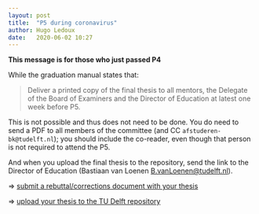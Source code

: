 ```yaml
---
layout: post
title:  "P5 during coronavirus"
author: Hugo Ledoux
date:   2020-06-02 10:27
---
```


**This message is for those who just passed P4**

While the graduation manual states that:

> Deliver a printed copy of the final thesis to all mentors, the Delegate of the Board of Examiners and the Director of Education at latest one week before P5.

This is not possible and thus does not need to be done. 
You do need to send a PDF to all members of the committee (and CC `afstuderen-bk@tudelft.nl`); you should include the co-reader, even though that person is not required to attend the P5.

And when you upload the final thesis to the repository, send the link to the Director of Education (Bastiaan van Loenen <B.vanLoenen@tudelft.nl>).

=> [submit a rebuttal/corrections document with your thesis](https://3d.bk.tudelft.nl/courses/geo2020/tips/#with-the-p5-thesis-submit-a-rebuttalcorrections-document)

=> [upload your thesis to the TU Delft repository](https://3d.bk.tudelft.nl/courses/geo2020/faq/#how-to-upload-your-final-thesis-to-the-tud-repository)




